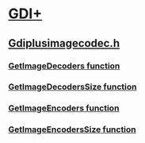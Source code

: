 # [GDI+](../_gdiplus/index.md)
## [Gdiplusimagecodec.h](index.md)
### [GetImageDecoders function](../gdiplusimagecodec/nf-gdiplusimagecodec-getimagedecoders.md)
### [GetImageDecodersSize function](../gdiplusimagecodec/nf-gdiplusimagecodec-getimagedecoderssize.md)
### [GetImageEncoders function](../gdiplusimagecodec/nf-gdiplusimagecodec-getimageencoders.md)
### [GetImageEncodersSize function](../gdiplusimagecodec/nf-gdiplusimagecodec-getimageencoderssize.md)
